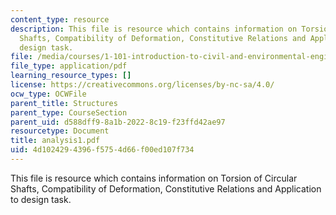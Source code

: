 ```yaml
---
content_type: resource
description: This file is resource which contains information on Torsion of Circular
  Shafts, Compatibility of Deformation, Constitutive Relations and Application to
  design task.
file: /media/courses/1-101-introduction-to-civil-and-environmental-engineering-design-i-fall-2006/4d1024294396f5754d66f00ed107f734_analysis1.pdf
file_type: application/pdf
learning_resource_types: []
license: https://creativecommons.org/licenses/by-nc-sa/4.0/
ocw_type: OCWFile
parent_title: Structures
parent_type: CourseSection
parent_uid: d588dff9-8a1b-2022-8c19-f23ffd42ae97
resourcetype: Document
title: analysis1.pdf
uid: 4d102429-4396-f575-4d66-f00ed107f734
---
```

This file is resource which contains information on Torsion of Circular Shafts, Compatibility of Deformation, Constitutive Relations and Application to design task.